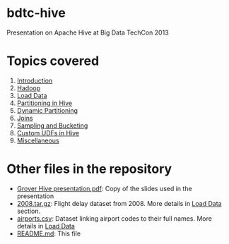 bdtc-hive
=========

Presentation on Apache Hive at Big Data TechCon 2013

Topics covered
==============

1. [Introduction](https://github.com/markgrover/bdtc-hive/blob/master/1-Introduction.md)
2. [Hadoop](https://github.com/markgrover/bdtc-hive/blob/master/2-Hadoop.md)
3. [Load Data](https://github.com/markgrover/bdtc-hive/blob/master/3-LoadData.md)
4. [Partitioning in Hive](https://github.com/markgrover/bdtc-hive/blob/master/4-Partitioning.md)
5. [Dynamic Partitioning](https://github.com/markgrover/bdtc-hive/blob/master/5-DynamicPartitioning.md)
6. [Joins](https://github.com/markgrover/bdtc-hive/blob/master/6-Joins.md)
7. [Sampling and Bucketing](https://github.com/markgrover/bdtc-hive/blob/master/7-SamplingAndBucketing.md)
8. [Custom UDFs in Hive](https://github.com/markgrover/bdtc-hive/blob/master/8-CustomUdfs.md)
9. [Miscellaneous](https://github.com/markgrover/bdtc-hive/blob/master/9-Misc.md)

Other files in the repository
=============================
* [Grover Hive presentation.pdf](https://github.com/markgrover/bdtc-hive/blob/master/Grover%20Hive%20presentation.pdf): Copy of the slides used in the presentation
* [2008.tar.gz](https://github.com/markgrover/bdtc-hive/blob/master/2008.tar.gz): Flight delay dataset from 2008. More details in [Load Data](https://github.com/markgrover/bdtc-hive/blob/master/3-LoadData.md) section.
* [airports.csv](https://github.com/markgrover/bdtc-hive/blob/master/airports.csv): Dataset linking airport codes to their full names. More details in [Load Data](https://github.com/markgrover/bdtc-hive/blob/master/3-LoadData.md)
* [README.md](https://github.com/markgrover/bdtc-hive/blob/master/README.md): This file
